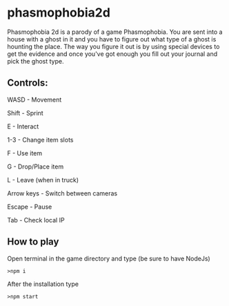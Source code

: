 # phasmophobia2d

Phasmophobia 2d is a parody of a game Phasmophobia. You are sent into a house with a ghost in it and you have to figure out what type of a ghost is hounting the place.
The way you figure it out is by using special devices to get the evidence and once you've got enough you fill out your journal and pick the ghost type.

## Controls:
WASD - Movement

Shift - Sprint

E - Interact

1-3 - Change item slots

F - Use item

G - Drop/Place item

L - Leave (when in truck)

Arrow keys - Switch between cameras

Escape - Pause

Tab - Check local IP

## How to play

Open terminal in the game directory and type (be sure to have NodeJs)
```node
>npm i
```

After the installation type
```node
>npm start
```
